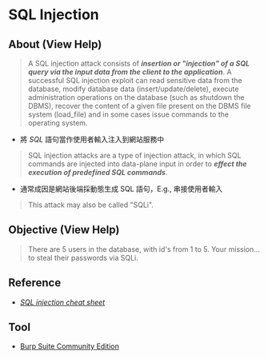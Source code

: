 # SQL Injection

## About (View Help)

> A SQL injection attack consists of ***insertion or "injection" of a SQL query via the input data from the client to the application***. A successful SQL injection exploit can read sensitive data from the database, modify database data (insert/update/delete), execute administration operations on the database (such as shutdown the DBMS), recover the content of a given file present on the DBMS file system (load_file) and in some cases issue commands to the operating system.
- 將 *SQL* 語句當作使用者輸入注入到網站服務中
> SQL injection attacks are a type of injection attack, in which SQL commands are injected into data-plane input in order to ***effect the execution of predefined SQL commands***.
- 通常成因是網站後端採動態生成 SQL 語句，E.g., 串接使用者輸入
> This attack may also be called "SQLi".

## Objective (View Help)

> There are 5 users in the database, with id's from 1 to 5. Your mission... to steal their passwords via SQLi.

## Reference

- [*SQL injection cheat sheet*](https://portswigger.net/web-security/sql-injection/cheat-sheet)

## Tool

- [Burp Suite Community Edition](https://portswigger.net/burp/communitydownload)